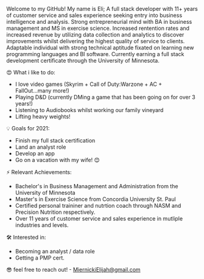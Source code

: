 Welcome to my GitHub! 
My name is Eli; A full stack developer with 11+ years of customer service and sales experience seeking entry into business intelligence and analysis. Strong entrepreneurial mind with BA in business management and MS in exercise science. Increased rentention rates and increased revenue by utilizing data collection and analytics to discover improvements whilst delivering the highest quality of service to clients. Adaptable individual with strong technical aptitude fixated on learning new programming languages and BI software. Currently earning a full stack development certificate through the University of Minnesota. 


😍 What i like to do:
+ I love video games (Skyrim + Call of Duty:Warzone + AC + FallOut...many more!)
+ Playing D&D (currently DMing a game that has been going on for over 3 years!)
+ Listening to Audiobooks whilst working our family vineyard
+ Lifting heavy weights! 


💡 Goals for 2021:
+ Finish my full stack certification 
+ Land an analyst role 
+ Develop an app 
+ Go on a vacation with my wife! 😊


⚡ Relevant Achievements:
+ Bachelor's in Business Management and Administration from the University of Minnesota 
+ Master's in Exercise Science from Concordia University St. Paul
+ Certified personal traininer and nutrtion coach through NASM and Precision Nutrition respectively. 
+ Over 11 years of customer service and sales experience in mutliple industries and levels. 


🛠 Interested in:
+ Becoming an analyst / data role 
+ Getting a PMP cert. 

😎 feel free to reach out! - MiernickiElijah@gmail.com
